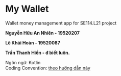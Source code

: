 # My Wallet
 Wallet money management app for SE114.L21 project  
 
 **Nguyễn Hữu An Nhiên - 19520207**
 
 **Lê Khải Hoàn - 19520087**
 
 **Trần Thanh Hiền - đ biết luôn.**

 Ngôn ngữ: Kotlin  
 Coding Convention: [theo hướng dẫn này](https://kotlinlang.org/docs/coding-conventions.html)
 
